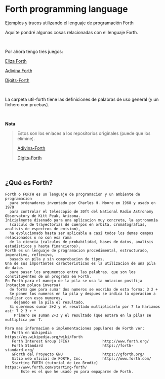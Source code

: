 # Forth programming language
Ejemplos y trucos utilizando el lenguaje de programación Forth

Aquí te pondré algunas cosas relacionadas con el lenguaje Forth.

<br>

Por ahora tengo tres juegos:

[Eliza Forth](https://github.com/elGuille-info/Forth-programming-language/tree/main/juegos/eliza-forth)

[Adivina Forth](https://github.com/elGuille-info/Forth-programming-language/tree/main/juegos/adivina-forth)

[Digits-Forth](https://github.com/elGuille-info/Forth-programming-language/tree/main/juegos/digits-forth)

<br>

La carpeta util-forth tiene las definiciones de palabras de uso general (y un fichero con pruebas).

<br>

**Nota**
>
> Estos son los enlaces a los repositorios originales (puede que los elimine).
> 
> [Adivina-Forth](https://github.com/elGuille-info/Adivina-FORTH)
> 
> [Digits-Forth](https://github.com/elGuille-info/DIGITS-FORTH)


<br>

## ¿Qué es Forth?

```
Forth o FORTH es un lenguaje de programacion y un ambiente de programacion
  para ordenadores inventado por Charles H. Moore en 1968 y usado en 1970
  para controlar el telescopio de 30ft del National Radio Astronomy Observatory de Kitt Peak, Arizona.
Inicialmente disenado para una aplicacion muy concreta, la astronomia
  (calculo de trayectorias de cuerpos en orbita, cromatografias, analisis de espectros de emision),
  ha evolucionado hasta ser aplicable a casi todos los demas campos relacionados o no con esa rama
  de la ciencia (calculos de probabilidad, bases de datos, analisis estadisticos y hasta financieros).
Forth es un lenguaje de programacion procedimental, estructurado, imperativo, reflexivo,
  basado en pila y sin comprobacion de tipos.
Una de sus importantes caracteristicas es la utilizacion de una pila de datos
  para pasar los argumentos entre las palabras, que son los constituyentes de un programa en Forth.
En Forth para el manejo de la pila se usa la notacion postfija (notacion polaca inversa)
  de forma que para sumar dos numeros se escriba de esta forma: 3 2 +
  Se ponen los numeros en la pila y despues se indica la operacion a realizar con esos numeros,
    dejando en la pila el resultado.
  Si queremos sumar 3+2 y el resultado multiplicarlo por 7 lo hariamos asi: 7 2 3 + *
    Primero se suman 2+3 y el resultado (que estara en la pila) se multiplica por 7.

Para mas informacion e implementaciones populares de Forth ver:
   Forth en Wikipedia                       https://es.wikipedia.org/wiki/Forth
   Forth Interest Group (FIG)               http://www.forth.org/
   Forth Standard                           https://forth-standard.org/
   GForth del Proyecto GNU                  https://gforth.org/
   Sitio web oficial de FORTH, Inc.         https://www.forth.com/
   Starting FORTH (tutorial de Leo Brodie)  https://www.forth.com/starting-forth/
       Este es el que he usado yo para empaparme de Forth.
```
